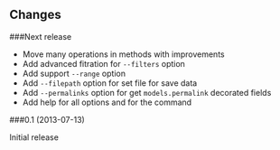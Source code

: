 
Changes
----------

###Next release

* Move many operations in methods with improvements
* Add advanced fitration for ``--filters`` option
* Add support ``--range`` option
* Add ``--filepath`` option for set file for save data
* Add ``--permalinks`` option for get ``models.permalink`` decorated fields
* Add help for all options and for the command

###0.1 (2013-07-13)

Initial release
